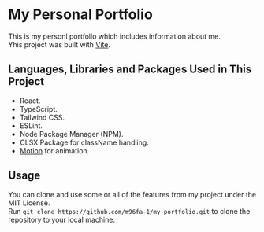 # My Personal Portfolio
This is my personl portfolio which includes information about me.\
Yhis project was built with [Vite](https://vite.dev).
## Languages, Libraries and Packages Used in This Project
- React.
- TypeScript.
- Tailwind CSS.
- ESLint.
- Node Package Manager (NPM).
- CLSX Package for className handling.
- [Motion](https://motion.dev/) for animation.
## Usage
You can clone and use some or all of the features from my project under the MIT License.\
Run `git clone https://github.com/m96fa-1/my-portfolio.git` to clone the repository to your local machine.
